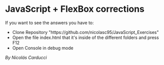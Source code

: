 <h1>JavaScript + FlexBox corrections</h1>
<p>If you want to see the answers you have to:</p>
<ul>
  <li>Clone Repository "https://github.com/nicolasc95/JavaScript_Exercises"</li>
  <li>Open the file index.html that it's inside of the different folders and press F12</li>
  <li>Open Console in debug mode</li>
</ul>
<cite>By Nicolás Carducci</cite>